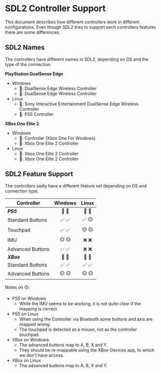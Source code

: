 # SDL2 Controller Support
This document describes how different controllers work in different configurations.
Even though SDL2 tries to support each controllers features there are some differences.

## SDL2 Names
The controllers have different names in SDL2, depending on OS and the type of the connection.

**PlayStation DualSense Edge**
- Windows
  - 🔌: DualSense Edge Wireless Controller
  - 📡: DualSense Edge Wireless Controller
- Linux
  - 🔌: Sony Interactive Entertainment DualSense Edge Wireless Controller
  - 📡: PS5 Controller

**XBox One Elite 2**
- Windows
  - 🔌: Controller (Xbox One For Windows)
  - 📡: Xbox One Elite 2 Controller
- Linux
  - 🔌: Xbox One Elite 2 Controller
  - 📡: Xbox One Elite 2 Controller

## SDL2 Feature Support
The controllers sadly have a different feature set depending on OS and connection type.

| Controller       | Windows | Linux |
|------------------|:-------:|:-----:|
| **_PS5_**        | 🔌 📡  | 🔌 📡 |
| Standard Buttons | ✅ ✅  | ✅ 🟡|
| Touchpad         | ✅ ✅  | 🟡 🟡|
| IMU              | 🟡 🟡  | ❌ ❌|
| Advanced Buttons | ✅ ✅  | ❌ ❌|
| **_XBox_**       | 🔌 📡  | 🔌 📡 |
| Standard Buttons | ✅ ✅  | ✅ ✅|
| Advanced Buttons | 🟡 🟡  | 🟡 🟡|

Notes on 🟡:
- PS5 on Windows
  - While the IMU seems to be working, it is not quite clear if the mapping is correct.
- PS5 on Linux
  - When using the Controller via Bluetooth some buttons and axis are mapped wrong.
  - The touchpad is detected as a mouse, not as the controller touchpad.
- XBox on Windows:
  - The advanced buttons map to A, B, X and Y.
  - They should be re-mappable using the XBox-Devices app, to which we don't have access.
- XBox on Linux
  - The advanced buttons map to A, B, X and Y.